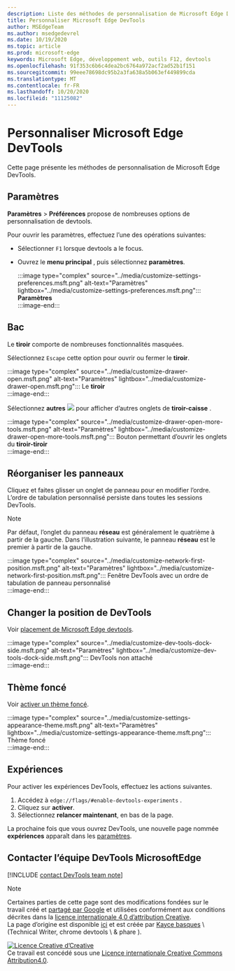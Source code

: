 ```yaml
---
description: Liste des méthodes de personnalisation de Microsoft Edge DevTools
title: Personnaliser Microsoft Edge DevTools
author: MSEdgeTeam
ms.author: msedgedevrel
ms.date: 10/19/2020
ms.topic: article
ms.prod: microsoft-edge
keywords: Microsoft Edge, développement web, outils F12, devtools
ms.openlocfilehash: 91f353c6b6c4dea2bc6764a972acf2ad52b1f151
ms.sourcegitcommit: 99eee78698dc95b2a3fa638a5b063ef449899cda
ms.translationtype: MT
ms.contentlocale: fr-FR
ms.lasthandoff: 10/20/2020
ms.locfileid: "11125082"
---
```

<!-- Copyright Kayce Basques 

   Licensed under the Apache License, Version 2.0 (the "License");
   you may not use this file except in compliance with the License.
   You may obtain a copy of the License at

       https://www.apache.org/licenses/LICENSE-2.0

   Unless required by applicable law or agreed to in writing, software
   distributed under the License is distributed on an "AS IS" BASIS,
   WITHOUT WARRANTIES OR CONDITIONS OF ANY KIND, either express or implied.
   See the License for the specific language governing permissions and
   limitations under the License.  -->

# Personnaliser Microsoft Edge DevTools  

  

Cette page présente les méthodes de personnalisation de Microsoft Edge DevTools.  

## Paramètres  

**Paramètres**  >  **Préférences** propose de nombreuses options de personnalisation de devtools.  

Pour ouvrir les paramètres, effectuez l’une des opérations suivantes:  

*   Sélectionner `F1` lorsque devtools a le focus.  
*   Ouvrez le **menu principal** , puis sélectionnez **paramètres**.  
    
    :::image type="complex" source="../media/customize-settings-preferences.msft.png" alt-text="Paramètres" lightbox="../media/customize-settings-preferences.msft.png":::
       **Paramètres**  
    :::image-end:::  
    
## Bac  

Le **tiroir** comporte de nombreuses fonctionnalités masquées.  

Sélectionnez `Escape` cette option pour ouvrir ou fermer le **tiroir**.  

:::image type="complex" source="../media/customize-drawer-open.msft.png" alt-text="Paramètres" lightbox="../media/customize-drawer-open.msft.png":::
   Le **tiroir**  
:::image-end:::  

Sélectionnez **autres** ![ ][ImageMoreIcon] pour afficher d’autres onglets de **tiroir-caisse** .  

:::image type="complex" source="../media/customize-drawer-open-more-tools.msft.png" alt-text="Paramètres" lightbox="../media/customize-drawer-open-more-tools.msft.png":::
   Bouton permettant d’ouvrir les onglets du **tiroir-tiroir**  
:::image-end:::  

## Réorganiser les panneaux  

Cliquez et faites glisser un onglet de panneau pour en modifier l’ordre.  L’ordre de tabulation personnalisé persiste dans toutes les sessions DevTools.  

> [!NOTE]
> Par défaut, l’onglet du panneau **réseau** est généralement le quatrième à partir de la gauche.  Dans l’illustration suivante, le panneau **réseau** est le premier à partir de la gauche.  

:::image type="complex" source="../media/customize-network-first-position.msft.png" alt-text="Paramètres" lightbox="../media/customize-network-first-position.msft.png":::
   Fenêtre DevTools avec un ordre de tabulation de panneau personnalisé  
:::image-end:::  

## Changer la position de DevTools  

Voir [placement de Microsoft Edge devtools][DevToolsPlacement].  

:::image type="complex" source="../media/customize-dev-tools-dock-side.msft.png" alt-text="Paramètres" lightbox="../media/customize-dev-tools-dock-side.msft.png":::
   DevTools non attaché  
:::image-end:::  

## Thème foncé  

Voir [activer un thème foncé][DarkTheme].  

:::image type="complex" source="../media/customize-settings-appearance-theme.msft.png" alt-text="Paramètres" lightbox="../media/customize-settings-appearance-theme.msft.png":::
   Thème foncé  
:::image-end:::  

## Expériences  

Pour activer les expériences DevTools, effectuez les actions suivantes.  

1.  Accédez à `edge://flags/#enable-devtools-experiments` .  
1.  Cliquez sur **activer**.  
1.  Sélectionnez **relancer maintenant**, en bas de la page.  

La prochaine fois que vous ouvrez DevTools, une nouvelle page nommée **expériences** apparaît dans les [paramètres](#settings).  

## Contacter l’équipe DevTools MicrosoftEdge  

[!INCLUDE [contact DevTools team note](../includes/contact-devtools-team-note.md)]  

<!-- image links -->  

[ImageMoreIcon]: ../media/more-icon.msft.png  

<!-- links -->  

[DevToolsPlacement]: ./placement.md "Changer la position de Microsoft Edge DevTools Documents Microsoft"  
[DarkTheme]: ./dark-theme.md "Activer un thème foncé dans Microsoft Edge DevTools | Documents Microsoft"  

> [!NOTE]
> Certaines parties de cette page sont des modifications fondées sur le travail créé et [partagé par Google][GoogleSitePolicies] et utilisées conformément aux conditions décrites dans la [licence internationale 4,0 d’attribution Creative][CCA4IL].  
> La page d’origine est disponible [ici](https://developers.google.com/web/tools/chrome-devtools/customize/index) et est créée par [Kayce basques][KayceBasques] \ (Technical Writer, chrome devtools \ & phare \).  

[![Licence Creative d’Creative][CCby4Image]][CCA4IL]  
Ce travail est concédé sous une [Licence internationale Creative Commons Attribution4.0][CCA4IL].  

[CCA4IL]: https://creativecommons.org/licenses/by/4.0  
[CCby4Image]: https://i.creativecommons.org/l/by/4.0/88x31.png  
[GoogleSitePolicies]: https://developers.google.com/terms/site-policies  
[KayceBasques]: https://developers.google.com/web/resources/contributors/kaycebasques  
